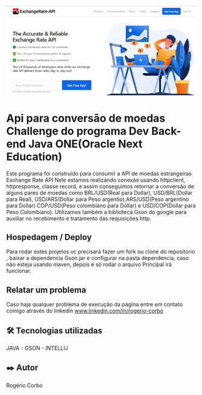 
<img src="/imagemCabecalho.PNG"  width=100% height=15% alt="Banner Exchange Rate Api" title="Banner Exchange Rate Api" >



# Api para conversão de moedas Challenge do programa Dev Back-end Java ONE(Oracle Next Education)

Este programa foi construído para consumir a API de moedas estrangeiras  Exchange Rate API 
Nele estamos realizando conexão usando  httpclient, httpresponse, classe record, e assim 
conseguimos retornar a conversão de alguns pares de moedas como BRL/USD(Real para Dollar),
USD/BRL(Dollar para Real), USD/ARS(Dollar para Peso argentio),ARS/USD(Peso argentino para Dollar)
COP/USD(Peso colombiano para Dollar) e  USD/COP(Dollar para Peso Colombiano). Utilizamos também
a biblioteca Gson do google para auxiliar no recebimento e tratamento das requisições http.


## Hospedagem / Deploy

Para rodar estes projetos vc precisará fazer um fork ou clone do reposítorio , baixar a dependencia
Gson.jar e configurar na pasta dependencia, caso não esteja usando maven,  depois é só rodar o arquivo
Principal irá funcionar. 

## Relatar um problema

Caso haja qualquer problema de execução da página entre em contato comigo através do linkedin
www.linkedin.com/in/rogerio-corbo


## 🛠️ Tecnologias utilizadas

  JAVA - GSON - INTELLIJ

 <!-- ![Javascript](https://img.shields.io/badge/Java-323330?style=for-the-badge&logo=java&logoColor=F7DF1E)
  ![Node](	https://img.shields.io/badge/Node%20js-339933?style=for-the-badge&logo=nodedotjs&logoColor=white)
  ![VsCode](https://img.shields.io/badge/VSCode-0078D4?style=for-the-badge&logo=visual%20studio%20code&logoColor=white)
 -->


## ✒️ Autor

Rogério Corbo
